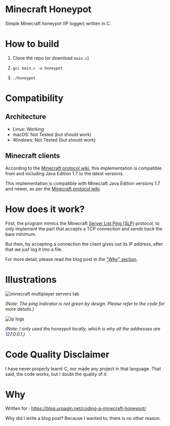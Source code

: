 # Minecraft Honeypot

Simple Minecraft honeypot (IP logger) written in C.

# How to build

1. Clone the repo (or download `main.c`)

2. `gcc main.c -o honeypot`

3. `./honeypot`


# Compatibility

## Architecture

- Linux: Working
- macOS: Not Tested (but should work)
- Windows: Not Tested (but should work)

## Minecraft clients

According to the [Minecraft protocol wiki](https://wiki.vg/Server_List_Ping), this implementation is compatible from and including Java Edition 1.7 to the latest versions.

This implementation is compatible with Minecraft Java Edition versions 1.7 and newer, as per the [Minecraft protocol wiki](https://wiki.vg/Server_List_Ping).

# How does it work?

First, the program mimics the Minecraft [Server List Ping (SLP)](https://wiki.vg/Server_List_Ping) protocol, to only implement the part that accepts a TCP connection and sends back the bare minimum.

But then, by accepting a connection the client gives out its IP address, after that we just log it into a file.

For more detail, please read the blog post in the ["Why" section](#why).

# Illustrations
![minecraft multiplayer servers tab](https://github.com/user-attachments/assets/3835e530-88ab-4fb0-b5a0-1bb2d20cabe7)

*(Note: The ping indicator is not green by design. Please refer to the code for more details.)*

![ip logs](https://github.com/Urpagin/MinecraftHoneypot/assets/72459611/0a5a6993-2d1d-4c07-85cf-4964f43631ed)

*(Note: I only used the honeypot locally, which is why all the addresses are 127.0.0.1.)*

# Code Quality Disclaimer

I have never properly learnt C, nor made any project in that language. That said, the code works, but I doubt the quality of it.

# Why

Written for : https://blog.urpagin.net/coding-a-minecraft-honeypot/

Why did I write a blog post? Because I wanted to; there is no other reason.
